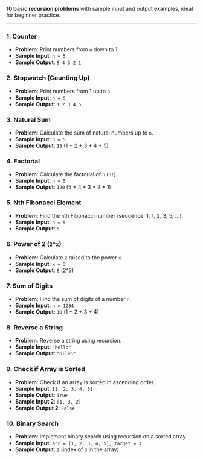 **10 basic recursion problems** with sample input and output examples, ideal for beginner practice.

---

### 1. **Counter**
   - **Problem**: Print numbers from `n` down to 1.
   - **Sample Input**: `n = 5`
   - **Sample Output**: `5 4 3 2 1`

### 2. **Stopwatch (Counting Up)**
   - **Problem**: Print numbers from 1 up to `n`.
   - **Sample Input**: `n = 5`
   - **Sample Output**: `1 2 3 4 5`

### 3. **Natural Sum**
   - **Problem**: Calculate the sum of natural numbers up to `n`.
   - **Sample Input**: `n = 5`
   - **Sample Output**: `15` (1 + 2 + 3 + 4 + 5)

### 4. **Factorial**
   - **Problem**: Calculate the factorial of `n` (`n!`).
   - **Sample Input**: `n = 5`
   - **Sample Output**: `120` (5 * 4 * 3 * 2 * 1)

### 5. **Nth Fibonacci Element**
   - **Problem**: Find the `n`th Fibonacci number (sequence: 1, 1, 2, 3, 5, ...).
   - **Sample Input**: `n = 5`
   - **Sample Output**: `5`

### 6. **Power of 2 (`2^x`)**
   - **Problem**: Calculate `2` raised to the power `x`.
   - **Sample Input**: `x = 3`
   - **Sample Output**: `8` (2^3)

### 7. **Sum of Digits**
   - **Problem**: Find the sum of digits of a number `n`.
   - **Sample Input**: `n = 1234`
   - **Sample Output**: `10` (1 + 2 + 3 + 4)

### 8. **Reverse a String**
   - **Problem**: Reverse a string using recursion.
   - **Sample Input**: `"hello"`
   - **Sample Output**: `"olleh"`

### 9. **Check if Array is Sorted**
   - **Problem**: Check if an array is sorted in ascending order.
   - **Sample Input**: `[1, 2, 3, 4, 5]`
   - **Sample Output**: `True`
   - **Sample Input 2**: `[1, 3, 2]`
   - **Sample Output 2**: `False`

### 10. **Binary Search**
   - **Problem**: Implement binary search using recursion on a sorted array.
   - **Sample Input**: `arr = [1, 2, 3, 4, 5], target = 3`
   - **Sample Output**: `2` (index of `3` in the array)

